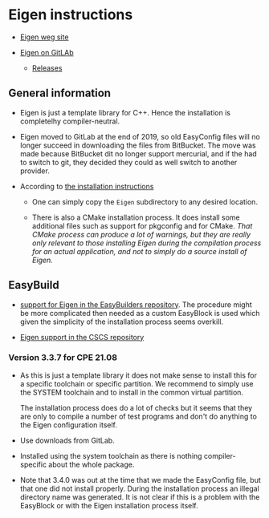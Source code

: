 # Eigen instructions

  * [Eigen weg site](http://eigen.tuxfamily.org/)

  * [Eigen on GitLAb](https://gitlab.com/libeigen/eigen)

      * [Releases](https://gitlab.com/libeigen/eigen/-/releases)


## General information

  * Eigen is just a template library for C++. Hence the installation is completelhy compiler-neutral.

  * Eigen moved to GitLab at the end of 2019, so old EasyConfig files will no longer
    succeed in downloading the files from BitBucket. The move was made because BitBucket
    dit no longer support mercurial, and if the had to switch to git, they decided
    they could as well switch to another provider.

  * According to [the installation instructions](https://gitlab.com/libeigen/eigen/-/blob/master/INSTALL)

      * One can simply copy the `Eigen` subdirectory to any desired location.

      * There is also a CMake installation process. It does install some additional
        files such as support for pkgconfig and for CMake. *That CMake process can
        produce a lot of warnings, but they are really only relevant to those installing
        Eigen during the compilation process for an actual application, and not to
        simply do a source install of Eigen.*


## EasyBuild

  * [support for Eigen in the EasyBuilders repository](https://github.com/easybuilders/easybuild-easyconfigs/tree/develop/easybuild/easyconfigs/e/Eigen).
    The procedure might be more complicated then needed as a custom EasyBlock is used which
    given the simplicity of the installation process seems overkill.

  * [Eigen support in the CSCS repository](https://github.com/eth-cscs/production/tree/master/easybuild/easyconfigs/e/Eigen)


### Version 3.3.7 for CPE 21.08

  * As this is just a template library it does not make sense to install this
    for a specific toolchain or specific partition. We recommend to simply use the
    SYSTEM toolchain and to install in the common virtual partition.

    The installation process does do a lot of checks but it seems that they are only
    to compile a number of test programs and don't do anything to the Eigen
    configuration itself.

  * Use downloads from GitLab.

  * Installed using the system toolchain as there is nothing compiler-specific
    about the whole package.

  * Note that 3.4.0 was out at the time that we made the EasyConfig file, but that
    one did not install properly. During the installation process an illegal directory
    name was generated. It is not clear if this is a problem with the EasyBlock or with
    the Eigen installation process itself.



